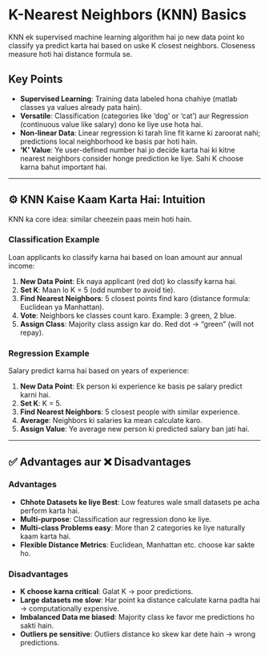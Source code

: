 # K-Nearest Neighbors (KNN) Basics

KNN ek supervised machine learning algorithm hai jo new data point ko classify ya predict karta hai based on uske K closest neighbors. Closeness measure hoti hai distance formula se.

## Key Points

* **Supervised Learning**: Training data labeled hona chahiye (matlab classes ya values already pata hain).
* **Versatile**: Classification (categories like ‘dog’ or ‘cat’) aur Regression (continuous value like salary) dono ke liye use hota hai.
* **Non-linear Data**: Linear regression ki tarah line fit karne ki zaroorat nahi; predictions local neighborhood ke basis par hoti hain.
* **‘K’ Value**: Ye user-defined number hai jo decide karta hai ki kitne nearest neighbors consider honge prediction ke liye. Sahi K choose karna bahut important hai.

---

## ⚙️ KNN Kaise Kaam Karta Hai: Intuition

KNN ka core idea: similar cheezein paas mein hoti hain.

### Classification Example

Loan applicants ko classify karna hai based on loan amount aur annual income:

1.  **New Data Point**: Ek naya applicant (red dot) ko classify karna hai.
2.  **Set K**: Maan lo K = 5 (odd number to avoid tie).
3.  **Find Nearest Neighbors**: 5 closest points find karo (distance formula: Euclidean ya Manhattan).
4.  **Vote**: Neighbors ke classes count karo. Example: 3 green, 2 blue.
5.  **Assign Class**: Majority class assign kar do. Red dot → “green” (will not repay).

### Regression Example

Salary predict karna hai based on years of experience:

1.  **New Data Point**: Ek person ki experience ke basis pe salary predict karni hai.
2.  **Set K**: K = 5.
3.  **Find Nearest Neighbors**: 5 closest people with similar experience.
4.  **Average**: Neighbors ki salaries ka mean calculate karo.
5.  **Assign Value**: Ye average new person ki predicted salary ban jati hai.

---

## ✅ Advantages aur ❌ Disadvantages

### Advantages

* **Chhote Datasets ke liye Best**: Low features wale small datasets pe acha perform karta hai.
* **Multi-purpose**: Classification aur regression dono ke liye.
* **Multi-class Problems easy**: More than 2 categories ke liye naturally kaam karta hai.
* **Flexible Distance Metrics**: Euclidean, Manhattan etc. choose kar sakte ho.

### Disadvantages

* **K choose karna critical**: Galat K → poor predictions.
* **Large datasets me slow**: Har point ka distance calculate karna padta hai → computationally expensive.
* **Imbalanced Data me biased**: Majority class ke favor me predictions ho sakti hain.
* **Outliers pe sensitive**: Outliers distance ko skew kar dete hain → wrong predictions.